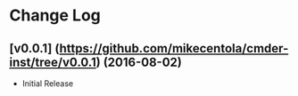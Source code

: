 # Change Log

## [v0.0.1] (https://github.com/mikecentola/cmder-inst/tree/v0.0.1) (2016-08-02)

- Initial Release
